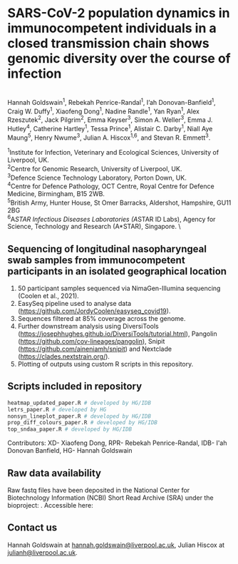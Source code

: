 # SARS-CoV-2 population dynamics in immunocompetent individuals in a closed transmission chain shows genomic diversity over the course of infection
\
Hannah Goldswain<sup>1</sup>, Rebekah Penrice-Randal<sup>1</sup>, I’ah Donovan-Banfield<sup>1</sup>, Craig W. Duffy<sup>1</sup>, Xiaofeng Dong<sup>1</sup>, Nadine Randle<sup>1</sup>, Yan Ryan<sup>1</sup>, Alex Rzeszutek<sup>2</sup>, Jack Pilgrim<sup>2</sup>, Emma Keyser<sup>3</sup>, Simon A. Weller<sup>3</sup>, Emma J. Hutley<sup>4</sup>, Catherine Hartley<sup>1</sup>, Tessa Prince<sup>1</sup>, Alistair C. Darby<sup>1</sup>, Niall Aye Maung<sup>5</sup>, Henry Nwume<sup>3</sup>, Julian A. Hiscox<sup>1,6</sup>, and Stevan R. Emmett<sup>3</sup>.

<sup>1</sup>Institute for Infection, Veterinary and Ecological Sciences, University of Liverpool, UK. \
<sup>2</sup>Centre for Genomic Research, University of Liverpool, UK.\
<sup>3</sup>Defence Science Technology Laboratory, Porton Down, UK.\
<sup>4</sup>Centre for Defence Pathology, OCT Centre, Royal Centre for Defence Medicine, Birmingham, B15 2WB.\
<sup>5</sup>British Army, Hunter House, St Omer Barracks, Aldershot, Hampshire, GU11 2BG\
<sup>6</sup>A*STAR Infectious Diseases Laboratories (A*STAR ID Labs), Agency for Science, Technology and Research (A*STAR), Singapore. \


## Sequencing of longitudinal nasopharyngeal swab samples from immunocompetent participants in an isolated geographical location

1. 50 participant samples sequenced via NimaGen-Illumina sequencing (Coolen et al., 2021).
2. EasySeq pipeline used to analyse data (https://github.com/JordyCoolen/easyseq_covid19).
3. Sequences filtered at 85% coverage across the genome.
4. Further downstream analysis using DiversiTools (https://josephhughes.github.io/DiversiTools/tutorial.html), Pangolin (https://github.com/cov-lineages/pangolin), Snipit (https://github.com/aineniamh/snipit) and Nextclade (https://clades.nextstrain.org/).
5. Plotting of outputs using custom R scripts in this repository.

## Scripts included in repository
```Syn_NonSyn_parse_aa_V3.pl # developed by XD/RPR/IDB/HG 
heatmap_updated_paper.R # developed by HG/IDB
letrs_paper.R # developed by HG
nonsyn_lineplot_paper.R # developed by HG/IDB
prop_diff_colours_paper.R # developed by HG/IDB
top_sndaa_paper.R # developed by HG/IDB 
```
Contributors: XD- Xiaofeng Dong, RPR- Rebekah Penrice-Randal, IDB- I'ah Donovan Banfield, HG- Hannah Goldswain

## Raw data availability
Raw fastq files have been deposited in the National Center for Biotechnology Information (NCBI) Short Read Archive (SRA) under the bioproject: . Accessible here: 

## Contact us
Hannah Goldswain at hannah.goldswain@liverpool.ac.uk, Julian Hiscox at julianh@liverpool.ac.uk.

